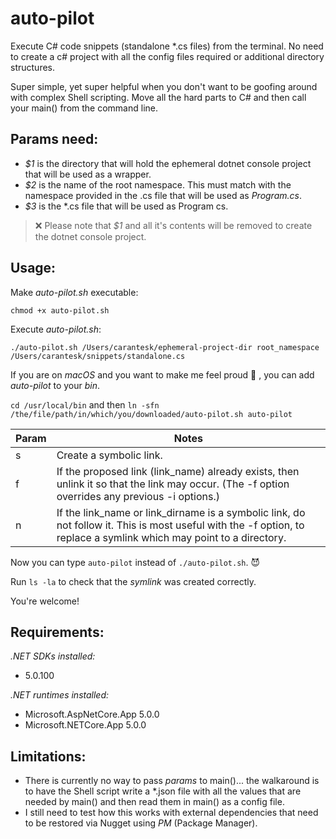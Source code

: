 # auto-pilot

Execute C# code snippets (standalone *.cs files) from the terminal. No need to create a c# project with all the config files required or additional directory structures.

Super simple, yet super helpful when you don't want to be goofing around with complex Shell scripting. Move all the hard parts to C# and then call your main() from the command line.

## Params need:
- *$1* is the directory that will hold the ephemeral dotnet console project that will be used as a wrapper.
- *$2* is the name of the root namespace. This must match with the namespace provided in the .cs file that will be used as *Program.cs*.
- *$3* is the *.cs file that will be used as Program cs.

> :x: Please note that *$1* and all it's contents will be removed to create the dotnet console project.

## Usage:

Make _auto-pilot.sh_ executable:

`chmod +x auto-pilot.sh`

Execute _auto-pilot.sh_:

`./auto-pilot.sh /Users/carantesk/ephemeral-project-dir root_namespace /Users/carantesk/snippets/standalone.cs`

If you are on _macOS_ and you want to make me feel proud :purple_heart: , you can add _auto-pilot_ to your _bin_.

`cd /usr/local/bin` and then `ln -sfn /the/file/path/in/which/you/downloaded/auto-pilot.sh auto-pilot`

|Param|Notes|
|---|---|
|s|Create a symbolic link.|
|f|If the proposed link (link_name) already exists, then unlink it so that the link may occur. (The -f option overrides any previous -i options.)|
|n|If the link_name or link_dirname is a symbolic link, do not follow it.  This is most useful with the -f option, to replace a symlink which may point to a directory.|

Now you can type `auto-pilot` instead of `./auto-pilot.sh`. :smiling_imp:

Run `ls -la` to check that the _symlink_ was created correctly.

You're welcome!

## Requirements:

*.NET SDKs installed:*
  - 5.0.100

*.NET runtimes installed:*
  - Microsoft.AspNetCore.App 5.0.0
  - Microsoft.NETCore.App 5.0.0

## Limitations:

- There is currently no way to pass _params_ to main()... the walkaround is to have the Shell script write a *.json file with all the values that are needed by main() and then read them in main() as a config file.
- I still need to test how this works with external dependencies that need to be restored via Nugget using *PM* (Package Manager).
